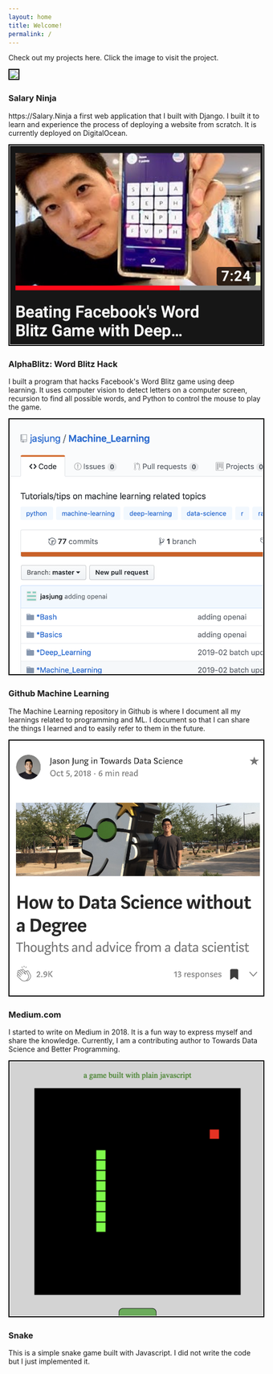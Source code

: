 ```yaml
---
layout: home
title: Welcome!
permalink: /
---
```


<!-- Bootstrap CSS -->
<link rel="stylesheet" href="https://stackpath.bootstrapcdn.com/bootstrap/4.3.1/css/bootstrap.min.css" integrity="sha384-ggOyR0iXCbMQv3Xipma34MD+dH/1fQ784/j6cY/iJTQUOhcWr7x9JvoRxT2MZw1T" crossorigin="anonymous">

<style>
	.row img{
		border:black 2px solid;
		/*height:10vh;*/
		/*width:10vw;*/
		padding:1px;
		/*float:left;margin:1%;*/
	}
</style>

Check out my projects here. Click the image to visit the project. 

<!--########################################################################-->
<!--########################################################################-->

<table class="table">
	<!--########################################################################-->
	<tr>
		<div class='row pb-3'>
			<div class='col-sm-4'>
				<a href="https://salary.ninja">
				<img src="/assets/images/projects/salary.gif" class="figure-img img-fluid rounded"></a>
			</div>
			<div class='col-sm-8'>
				<h3>Salary Ninja</h3>
				<p style="font-size:14px;">
				https://Salary.Ninja a first web application that I built with Django. I built it to learn and experience the process of deploying a website from scratch. It is currently deployed on DigitalOcean. 
				</p>
			</div>
		</div>
	</tr>
	<!--########################################################################-->
	<tr>
		<div class='row pb-3'>
			<div class='col-sm-4'>
				<a href="https://youtu.be/uP0-T8kYCjI">
				<img src="/assets/images/projects/alphablitz.png" class="figure-img img-fluid rounded"></a>
			</div>
			<div class='col-sm-8'>
				<h3>AlphaBlitz: Word Blitz Hack</h3>
				<p style="font-size:14px;">
				I built a program that hacks Facebook's Word Blitz game using deep learning. It uses computer vision to detect letters on a computer screen, recursion to find all possible words, and Python to control the mouse to play the game.  
				</p>
			</div>
		</div>
	</tr>
	<!--########################################################################-->
	<tr>
		<div class='row pb-3'>
			<div class='col-sm-4'>
				<a href="https://github.com/jasjung/Machine_Learning">
				<img src="/assets/images/github.png" class="figure-img img-fluid rounded"></a>
			</div>
			<div class='col-sm-8'>
				<h3>Github Machine Learning</h3>
				<p style="font-size:14px;">
				The Machine Learning repository in Github is where I document all my learnings related to programming and ML. I document so that I can share the things I learned and to easily refer to them in the future. 
				</p>
			</div>
		</div>
	</tr>
	<!--########################################################################-->
	<tr>
		<div class='row pb-3'>
			<div class='col-sm-4'>
				<a href="https://towardsdatascience.com/how-to-data-science-without-a-degree-79d8388a49ba">
				<img src="/assets/images/howtoDS.png" class="figure-img img-fluid rounded"></a>
			</div>
			<div class='col-sm-8'>
				<h3>Medium.com</h3>
				<p style="font-size:14px;">
				I started to write on Medium in 2018. It is a fun way to express myself and share the knowledge. Currently, I am a contributing author to Towards Data Science and Better Programming. 
				</p>
			</div>
		</div>
	</tr>
	<!--########################################################################-->
	<tr>
		<div class='row pb-3'>
			<div class='col-sm-4'>
				<a href="snake.html">
				<img src="/assets/images/snake.png" class="figure-img img-fluid rounded"></a>
			</div>
			<div class='col-sm-8'>
				<h3>Snake</h3>
				<p style="font-size:14px;">
				This is a simple snake game built with Javascript. I did not write the code but I just implemented it. 
				</p>
			</div>
		</div>
	</tr>
	<!--########################################################################-->
</table>	

